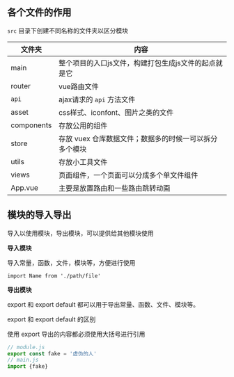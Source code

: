 ## 各个文件的作用

`src` 目录下创建不同名称的文件夹以区分模块

| 文件夹     | 内容                                                   |
| ---------- | ------------------------------------------------------ |
| main       | 整个项目的入口js文件，构建打包生成js文件的起点就是它   |
| router     | vue路由文件                                            |
| `api`      | ajax请求的 `api` 方法文件                              |
| asset      | css样式、iconfont、图片之类的文件                      |
| components | 存放公用的组件                                         |
| store      | 存放 vuex 仓库数据文件；数据多的时候一可以拆分多个模块 |
| utils      | 存放小工具文件                                         |
| views      | 页面组件，一个页面可以分成多个单文件组件               |
| App.vue    | 主要是放置路由和一些路由跳转动画                       |

## 模块的导入导出

导入以使用模块，导出模块，可以提供给其他模块使用

**导入模块**

导入常量，函数，文件，模块等，方便进行使用

`import Name from './path/file'`

**导出模块**

export 和 export default 都可以用于导出常量、函数、文件、模块等。

export 和 export default 的区别

使用 export 导出的内容都必须使用大括号进行引用

```js
// module.js
export const fake = '虚伪的人' 
// main.js
import {fake}
```




